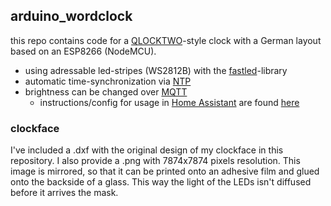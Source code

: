 ## arduino_wordclock

this repo contains code for a [QLOCKTWO](https://qlocktwo.com/de/)-style clock with a German layout based on an ESP8266 (NodeMCU).

* using adressable led-stripes (WS2812B) with the [fastled](https://github.com/FastLED/FastLED)-library
* automatic time-synchronization via [NTP](https://github.com/arduino-libraries/NTPClient)
* brightness can be changed over [MQTT](https://github.com/knolleary/pubsubclient)
    * instructions/config for usage in [Home Assistant](https://www.home-assistant.io/) are found [here](https://github.com/kaibs/esp8266_wordclock/blob/main/HAconfig/example_config_home_assistant.yaml)

### clockface

I've included a .dxf with the original design of my clockface in this repository. I also provide a .png with 7874x7874 pixels resolution. This image is mirrored, so that it can be printed onto an adhesive film and glued onto the backside of a glass. This way the light of the LEDs isn't diffused before it arrives the mask. 
